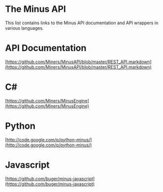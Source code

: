 The Minus API
=============
This list contains links to the Minus API documentation and API wrappers in various languages.

API Documentation
=================
[https://github.com/Miners/MinusAPI/blob/master/REST_API.markdown](https://github.com/Miners/MinusAPI/blob/master/REST_API.markdown)

C#
==
[https://github.com/Miners/MinusEngine](https://github.com/Miners/MinusEngine)

Python
=======
[http://code.google.com/p/python-minus/](http://code.google.com/p/python-minus/)

Javascript
=======
[https://github.com/buger/minus-javascript](https://github.com/buger/minus-javascript)